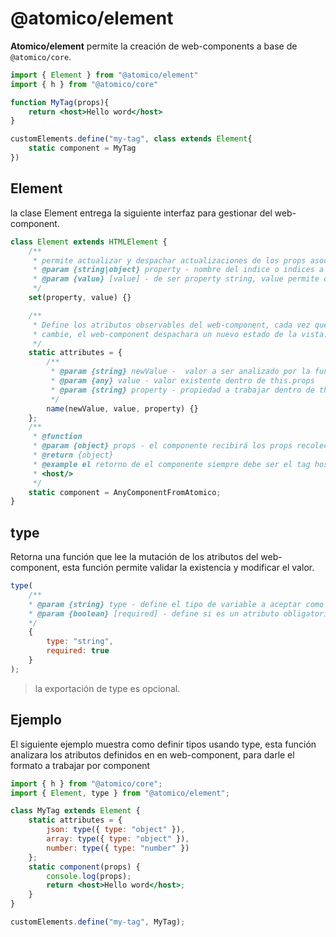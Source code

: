 # @atomico/element

**Atomico/element** permite la creación de web-components a base de `@atomico/core`.

```jsx
import { Element } from "@atomico/element"
import { h } from "@atomico/core"

function MyTag(props){
    return <host>Hello word</host>
}

customElements.define("my-tag", class extends Element{
    static component = MyTag
})
```

## Element

la clase Element entrega la siguiente interfaz para gestionar del web-component.

```js
class Element extends HTMLElement {
    /**
     * permite actualizar y despachar actualizaciones de los props asociados al web-component.
     * @param {string|object} property - nombre del indice o indices a definir dentro de this.props
     * @param {value} [value] - de ser property string, value permite definir el estado del indice.
     */
    set(property, value) {}

    /**
     * Define los atributos observables del web-component, cada vez que uno de estos atributos
     * cambie, el web-component despachara un nuevo estado de la vista.
     */
    static attributes = {
        /**
         * @param {string} newValue -  valor a ser analizado por la función
         * @param {any} value - valor existente dentro de this.props
         * @param {string} property - propiedad a trabajar dentro de this.props
         */
        name(newValue, value, property) {}
    };
    /**
     * @function
     * @param {object} props - el componente recibirá los props recolectados por el web-component
     * @return {object}
     * @example el retorno de el componente siempre debe ser el tag host
     * <host/>
     */
    static component = AnyComponentFromAtomico;
}
```

## type

Retorna una función que lee la mutación de los atributos del web-component, esta función permite validar la existencia y modificar el valor.

```js
type(
    /**
    * @param {string} type - define el tipo de variable a aceptar como atributo
    * @param {boolean} [required] - define si es un atributo obligatorio
    */
    {
        type: "string",
        required: true
    }
);
```

> la exportación de type es opcional.

## Ejemplo 

El siguiente ejemplo muestra como definir tipos usando type, esta función analizara los atributos definidos en en web-component, para darle el formato a trabajar por component

```jsx
import { h } from "@atomico/core";
import { Element, type } from "@atomico/element";

class MyTag extends Element {
    static attributes = {
        json: type({ type: "object" }),
        array: type({ type: "object" }),
        number: type({ type: "number" })
    };
    static component(props) {
        console.log(props);
        return <host>Hello word</host>;
    }
}

customElements.define("my-tag", MyTag);
```

